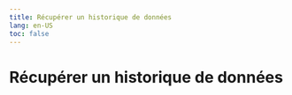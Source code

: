 ```yaml
---
title: Récupérer un historique de données
lang: en-US
toc: false
---
```


# Récupérer un historique de données